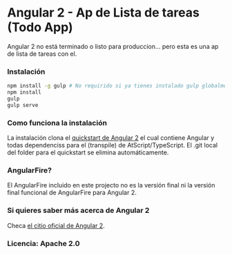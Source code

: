 # Angular 2 - Ap de Lista de tareas (Todo App)

Angular 2 no está terminado o listo para produccion... pero esta es una ap de lista de tareas con el.

### Instalación

```bash
npm install -g gulp # No requirido si ya tienes instalado gulp globalmente
npm install
gulp
gulp serve
```

### Como funciona la instalación

La instalación clona el [quickstart de Angular 2](https://github.com/angular/quickstart) el cual contiene Angular y
todas dependenciss para el (transpile) de AtScript/TypeScript. El .git local del folder para el quickstart se elimina automáticamente.

### AngularFire?

El AngularFire incluido en este projecto no es la versión final ni la versión final funcional de AngularFire para Angular 2.

### Si quieres saber más acerca de Angular 2

Checa [el citio oficial de Angular 2](https://angular.io).

### Licencia: Apache 2.0
